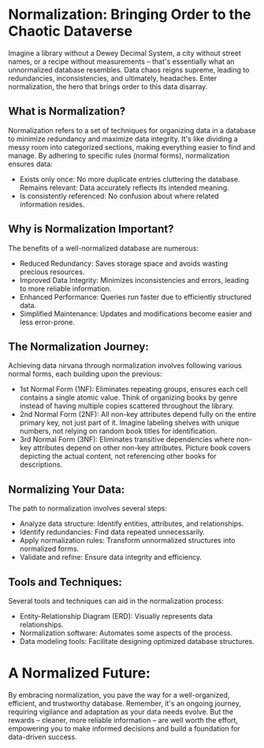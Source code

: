 # Normalization: Bringing Order to the Chaotic Dataverse

Imagine a library without a Dewey Decimal System, a city without street names, or a recipe without measurements – that's essentially what an unnormalized database resembles. Data chaos reigns supreme, leading to redundancies, inconsistencies, and ultimately, headaches. Enter normalization, the hero that brings order to this data disarray.

## What is Normalization?

Normalization refers to a set of techniques for organizing data in a database to minimize redundancy and maximize data integrity. It's like dividing a messy room into categorized sections, making everything easier to find and manage. By adhering to specific rules (normal forms), normalization ensures data:

- Exists only once: No more duplicate entries cluttering the database.
Remains relevant: Data accurately reflects its intended meaning.
- Is consistently referenced: No confusion about where related information resides.

## Why is Normalization Important?

The benefits of a well-normalized database are numerous:

- Reduced Redundancy: Saves storage space and avoids wasting precious resources.
- Improved Data Integrity: Minimizes inconsistencies and errors, leading to more reliable information.
- Enhanced Performance: Queries run faster due to efficiently structured data.
- Simplified Maintenance: Updates and modifications become easier and less error-prone.

## The Normalization Journey:

Achieving data nirvana through normalization involves following various normal forms, each building upon the previous:

- 1st Normal Form (1NF): Eliminates repeating groups, ensures each cell contains a single atomic value. Think of organizing books by genre instead of having multiple copies scattered throughout the library.
- 2nd Normal Form (2NF): All non-key attributes depend fully on the entire primary key, not just part of it. Imagine labeling shelves with unique numbers, not relying on random book titles for identification.
- 3rd Normal Form (3NF): Eliminates transitive dependencies where non-key attributes depend on other non-key attributes. Picture book covers depicting the actual content, not referencing other books for descriptions.

## Normalizing Your Data:

The path to normalization involves several steps:

- Analyze data structure: Identify entities, attributes, and relationships.
- Identify redundancies: Find data repeated unnecessarily.
- Apply normalization rules: Transform unnormalized structures into normalized forms.
- Validate and refine: Ensure data integrity and efficiency.

## Tools and Techniques:

Several tools and techniques can aid in the normalization process:

- Entity-Relationship Diagram (ERD): Visually represents data relationships.
- Normalization software: Automates some aspects of the process.
- Data modeling tools: Facilitate designing optimized database structures.

# A Normalized Future:

By embracing normalization, you pave the way for a well-organized, efficient, and trustworthy database. Remember, it's an ongoing journey, requiring vigilance and adaptation as your data needs evolve. But the rewards – cleaner, more reliable information – are well worth the effort, empowering you to make informed decisions and build a foundation for data-driven success.

